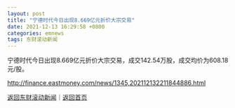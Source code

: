 ```yaml
---
layout: post
title: "宁德时代今日出现8.669亿元折价大宗交易"
date: 2021-12-13 16:29:58 +0800
categories: emnews
tags: 东财滚动新闻
---
```


宁德时代今日出现8.669亿元折价大宗交易，成交142.54万股，成交均价为608.18元/股。

<http://finance.eastmoney.com/news/1345,202112132211844886.html>

[返回东财滚动新闻](//finews.withounder.com/emnews/)｜[返回首页](//finews.withounder.com/)
